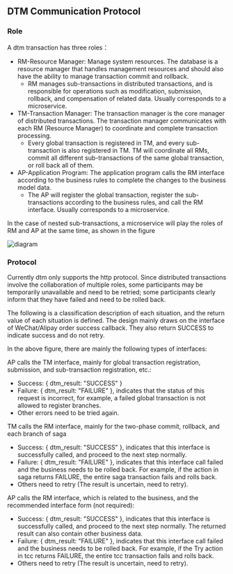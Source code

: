 ## DTM Communication Protocol

### Role
A dtm transaction has three roles：

- RM-Resource Manager: Manage system resources. The database is a resource manager that handles management resources and should also have the ability to manage transaction commit and rollback.
  * RM manages sub-transactions in distributed transactions, and is responsible for operations such as modification, submission, rollback, and compensation of related data. Usually corresponds to a microservice.
- TM-Transaction Manager: The transaction manager is the core manager of distributed transactions. The transaction manager communicates with each RM (Resource Manager) to coordinate and complete transaction processing.
  * Every global transaction is registered in TM, and every sub-transaction is also registered in TM. TM will coordinate all RMs, commit all different sub-transactions of the same global transaction, or roll back all of them.
- AP-Application Program: The application program calls the RM interface according to the business rules to complete the changes to the business model data.
  * The AP will register the global transaction, register the sub-transactions according to the business rules, and call the RM interface. Usually corresponds to a microservice.

In the case of nested sub-transactions, a microservice will play the roles of RM and AP at the same time, as shown in the figure

<img src="https://pic1.zhimg.com/80/v2-b6645d3aedefe42ffe8395faa1a94224_1440w.png" alt="diagram">

### Protocol

Currently dtm only supports the http protocol. Since distributed transactions involve the collaboration of multiple roles, some participants may be temporarily unavailable and need to be retried; some participants clearly inform that they have failed and need to be rolled back.

The following is a classification description of each situation, and the return value of each situation is defined. The design mainly draws on the interface of WeChat/Alipay order success callback. They also return SUCCESS to indicate success and do not retry.

In the above figure, there are mainly the following types of interfaces:

AP calls the TM interface, mainly for global transaction registration, submission, and sub-transaction registration, etc.:
  - Success: { dtm_result: "SUCCESS" }
  - Failure: { dtm_result: "FAILURE" }, indicates that the status of this request is incorrect, for example, a failed global transaction is not allowed to register branches.
  - Other errors need to be tried again.

TM calls the RM interface, mainly for the two-phase commit, rollback, and each branch of saga
  - Success: { dtm_result: "SUCCESS" }, indicates that this interface is successfully called, and proceed to the next step normally.
  - Failure: { dtm_result: "FAILURE" }, indicates that this interface call failed and the business needs to be rolled back. For example, if the action in saga returns FAILURE, the entire saga transaction fails and rolls back.
  - Others need to retry (The result is uncertain, need to retry).

AP calls the RM interface, which is related to the business, and the recommended interface form (not required):
  - Success: { dtm_result: "SUCCESS" }, indicates that this interface is successfully called, and proceed to the next step normally. The returned result can also contain other business data.
  - Failure: { dtm_result: "FAILURE" }, indicates that this interface call failed and the business needs to be rolled back. For example, if the Try action in tcc returns FAILURE, the entire tcc transaction fails and rolls back.
  - Others need to retry (The result is uncertain, need to retry).
